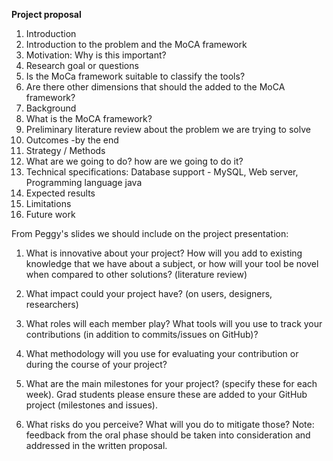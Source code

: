 **Project proposal**

1. Introduction
 1. Introduction to the problem and the MoCA framework
 2. Motivation: Why is this important? 
 3. Research goal or questions
   1. Is the MoCa framework suitable to classify the tools?
   2. Are there other dimensions that should the added to the MoCA framework?
2. Background
 1. What is the MoCA framework?
 2. Preliminary literature review about the problem we are trying to solve 
 3. Outcomes -by the end
3. Strategy / Methods
 1. What are we going to do? how are we going to do it? 
 2. Technical specifications: Database support  - MySQL, Web server,  Programming language java
4. Expected results
5. Limitations
6. Future work 

From Peggy's slides we should include on the project presentation: 

1. What is innovative about your project? How will you add to existing knowledge that we have about a subject, or how will your tool be novel when compared to other solutions? (literature review)
2. What impact could your project have? (on users, designers, researchers)

3. What roles will each member play? What tools will you use to track your contributions (in addition to commits/issues on GitHub)?

4. What methodology will you use for evaluating your contribution or during the course of your project?

5. What are the main milestones for your project? (specify these for each week). Grad students please ensure these are added to your GitHub project (milestones and issues).

6. What risks do you perceive? What will you do to mitigate those?
Note: feedback from the oral phase should be taken into consideration and addressed in the written proposal.
 
 
